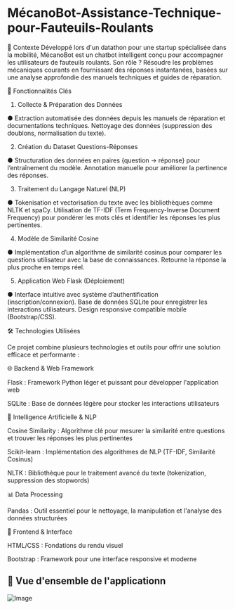 # MécanoBot-Assistance-Technique-pour-Fauteuils-Roulants
📌 Contexte
Développé lors d'un datathon pour une startup spécialisée dans la mobilité, MécanoBot est un chatbot intelligent conçu pour accompagner les utilisateurs de fauteuils roulants. Son rôle ? Résoudre les problèmes mécaniques courants en fournissant des réponses instantanées, basées sur une analyse approfondie des manuels techniques et guides de réparation.

🚀 Fonctionnalités Clés

1. Collecte & Préparation des Données
   
● Extraction automatisée des données depuis les manuels de réparation et documentations techniques.
Nettoyage des données (suppression des doublons, normalisation du texte).

2. Création du Dataset Questions-Réponses
   
● Structuration des données en paires {question → réponse} pour l’entraînement du modèle.
Annotation manuelle pour améliorer la pertinence des réponses.

3. Traitement du Langage Naturel (NLP)
   
● Tokenisation et vectorisation du texte avec les bibliothèques comme NLTK et spaCy.
Utilisation de TF-IDF (Term Frequency-Inverse Document Frequency) pour pondérer les mots clés et identifier les réponses les plus pertinentes.

4. Modèle de Similarité Cosine
   
● Implémentation d’un algorithme de similarité cosinus pour comparer les questions utilisateur avec la base de connaissances.
Retourne la réponse la plus proche en temps réel.

5. Application Web Flask (Déploiement)
   
● Interface intuitive avec système d’authentification (inscription/connexion).
Base de données SQLite pour enregistrer les interactions utilisateurs.
Design responsive compatible mobile (Bootstrap/CSS).

🛠️ Technologies Utilisées

Ce projet combine plusieurs technologies et outils pour offrir une solution efficace et performante :

🌐 Backend & Web Framework

Flask : Framework Python léger et puissant pour développer l'application web

SQLite : Base de données légère pour stocker les interactions utilisateurs

🤖 Intelligence Artificielle & NLP

Cosine Similarity : Algorithme clé pour mesurer la similarité entre questions et trouver les réponses les plus pertinentes

Scikit-learn : Implémentation des algorithmes de NLP (TF-IDF, Similarité Cosinus)

NLTK : Bibliothèque pour le traitement avancé du texte (tokenization, suppression des stopwords)

📊 Data Processing

Pandas : Outil essentiel pour le nettoyage, la manipulation et l'analyse des données structurées

💄 Frontend & Interface

HTML/CSS : Fondations du rendu visuel

Bootstrap : Framework pour une interface responsive et moderne

## 📸 Vue d'ensemble de l'applicationn

![Image](https://github.com/user-attachments/assets/0c313c3a-d29e-4f93-84a6-3dc4cdb16285)




